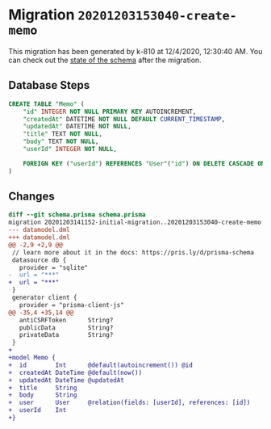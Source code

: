 # Migration `20201203153040-create-memo`

This migration has been generated by k-810 at 12/4/2020, 12:30:40 AM.
You can check out the [state of the schema](./schema.prisma) after the migration.

## Database Steps

```sql
CREATE TABLE "Memo" (
    "id" INTEGER NOT NULL PRIMARY KEY AUTOINCREMENT,
    "createdAt" DATETIME NOT NULL DEFAULT CURRENT_TIMESTAMP,
    "updatedAt" DATETIME NOT NULL,
    "title" TEXT NOT NULL,
    "body" TEXT NOT NULL,
    "userId" INTEGER NOT NULL,

    FOREIGN KEY ("userId") REFERENCES "User"("id") ON DELETE CASCADE ON UPDATE CASCADE
)
```

## Changes

```diff
diff --git schema.prisma schema.prisma
migration 20201203141152-initial-migration..20201203153040-create-memo
--- datamodel.dml
+++ datamodel.dml
@@ -2,9 +2,9 @@
 // learn more about it in the docs: https://pris.ly/d/prisma-schema
 datasource db {
   provider = "sqlite"
-  url = "***"
+  url = "***"
 }
 generator client {
   provider = "prisma-client-js"
@@ -35,4 +35,14 @@
   antiCSRFToken      String?
   publicData         String?
   privateData        String?
 }
+
+model Memo {
+  id        Int      @default(autoincrement()) @id
+  createdAt DateTime @default(now())
+  updatedAt DateTime @updatedAt
+  title     String   
+  body      String   
+  user      User     @relation(fields: [userId], references: [id])
+  userId    Int      
+}
```


